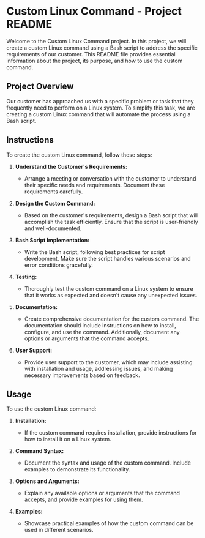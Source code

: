 # Custom Linux Command - Project README

Welcome to the Custom Linux Command project. In this project, we will create a custom Linux command using a Bash script to address the specific requirements of our customer. This README file provides essential information about the project, its purpose, and how to use the custom command.

## Project Overview

Our customer has approached us with a specific problem or task that they frequently need to perform on a Linux system. To simplify this task, we are creating a custom Linux command that will automate the process using a Bash script.

## Instructions

To create the custom Linux command, follow these steps:

1. **Understand the Customer's Requirements:**
   - Arrange a meeting or conversation with the customer to understand their specific needs and requirements. Document these requirements carefully.

2. **Design the Custom Command:**
   - Based on the customer's requirements, design a Bash script that will accomplish the task efficiently. Ensure that the script is user-friendly and well-documented.

3. **Bash Script Implementation:**
   - Write the Bash script, following best practices for script development. Make sure the script handles various scenarios and error conditions gracefully.

4. **Testing:**
   - Thoroughly test the custom command on a Linux system to ensure that it works as expected and doesn't cause any unexpected issues.

5. **Documentation:**
   - Create comprehensive documentation for the custom command. The documentation should include instructions on how to install, configure, and use the command. Additionally, document any options or arguments that the command accepts.

6. **User Support:**
   - Provide user support to the customer, which may include assisting with installation and usage, addressing issues, and making necessary improvements based on feedback.

## Usage

To use the custom Linux command:

1. **Installation:**
   - If the custom command requires installation, provide instructions for how to install it on a Linux system.

2. **Command Syntax:**
   - Document the syntax and usage of the custom command. Include examples to demonstrate its functionality.

3. **Options and Arguments:**
   - Explain any available options or arguments that the command accepts, and provide examples for using them.

4. **Examples:**
   - Showcase practical examples of how the custom command can be used in different scenarios.

